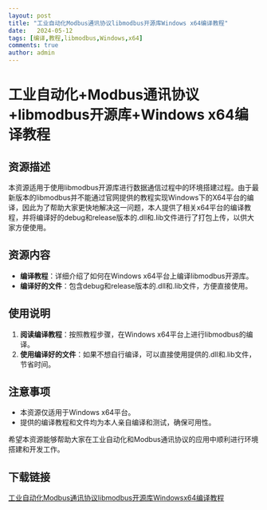 ```yaml
---
layout: post
title: "工业自动化Modbus通讯协议libmodbus开源库Windows x64编译教程"
date:   2024-05-12
tags: [编译,教程,libmodbus,Windows,x64]
comments: true
author: admin
---
```

# 工业自动化+Modbus通讯协议+libmodbus开源库+Windows x64编译教程

## 资源描述

本资源适用于使用libmodbus开源库进行数据通信过程中的环境搭建过程。由于最新版本的libmodbus并不能通过官网提供的教程实现Windows下的X64平台的编译，因此为了帮助大家更快地解决这一问题，本人提供了相关x64平台的编译教程，并将编译好的debug和release版本的.dll和.lib文件进行了打包上传，以供大家方便使用。

## 资源内容

- **编译教程**：详细介绍了如何在Windows x64平台上编译libmodbus开源库。
- **编译好的文件**：包含debug和release版本的.dll和.lib文件，方便直接使用。

## 使用说明

1. **阅读编译教程**：按照教程步骤，在Windows x64平台上进行libmodbus的编译。
2. **使用编译好的文件**：如果不想自行编译，可以直接使用提供的.dll和.lib文件，节省时间。

## 注意事项

- 本资源仅适用于Windows x64平台。
- 提供的编译教程和文件均为本人亲自编译和测试，确保可用性。

希望本资源能够帮助大家在工业自动化和Modbus通讯协议的应用中顺利进行环境搭建和开发工作。

## 下载链接

[工业自动化Modbus通讯协议libmodbus开源库Windowsx64编译教程](https://pan.quark.cn/s/f3c62d02b96f)